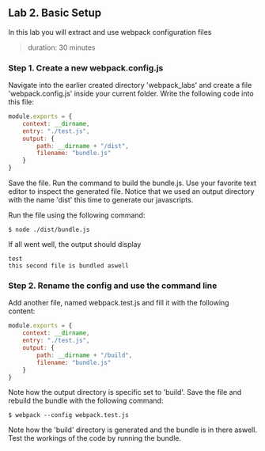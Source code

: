 ## Lab 2. Basic Setup
In this lab you will extract and use webpack configuration files
> duration: 30 minutes

### Step 1. Create a new webpack.config.js
Navigate into the earlier created directory 'webpack_labs' and
create a file 'webpack.config.js' inside your current folder. Write 
the following code into this file:
```javascript
module.exports = {
    context: __dirname,
    entry: "./test.js",
    output: {
        path: __dirname + "/dist",
        filename: "bundle.js"
    }
}
```
Save the file.
Run the command to build the bundle.js. Use your favorite text editor to inspect 
the generated file. Notice that we used an output directory with the name 'dist'
this time to generate our javascripts. 

Run the file using the following command:
```
$ node ./dist/bundle.js
```
If all went well, the output should display 
```
test
this second file is bundled aswell
```

### Step 2. Rename the config and use the command line
Add another file, named webpack.test.js and fill it with the
following content:

```javascript
module.exports = {
    context: __dirname,
    entry: "./test.js",
    output: {
        path: __dirname + "/build",
        filename: "bundle.js"
    }
}
```
Note how the output directory is specific set to 'build'. 
Save the file and rebuild the bundle with the following command:

```
$ webpack --config webpack.test.js 
```

Note how the 'build' directory is generated and the bundle is in there
aswell. Test the workings of the code by running the bundle.